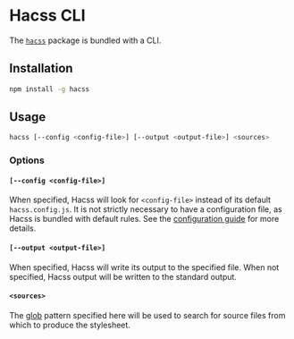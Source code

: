 # Hacss CLI

The [`hacss`](http://npmjs.com/package/hacss) package is bundled with a CLI.

## Installation
```bash
npm install -g hacss
```

## Usage
```bash
hacss [--config <config-file>] [--output <output-file>] <sources>
```

### Options

#### ```[--config <config-file>]```
When specified, Hacss will look for `<config-file>` instead of its default
`hacss.config.js`. It is not strictly necessary to have a configuration file, as
Hacss is bundled with default rules. See the [configuration guide](config.md)
for more details.

#### ```[--output <output-file>]```
When specified, Hacss will write its output to the specified file. When not
specified, Hacss output will be written to the standard output.

#### ```<sources>```
The [glob](https://www.npmjs.com/package/glob) pattern specified here will be used to search for source files from
which to produce the stylesheet.
